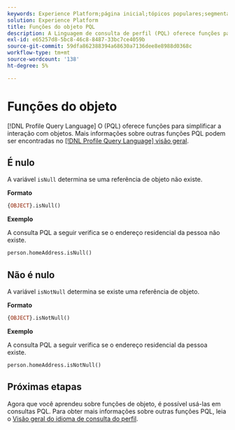 ```yaml
---
keywords: Experience Platform;página inicial;tópicos populares;segmentação;Segmentação;Serviço de segmentação;pql;PQL;Profile Query Language;object functions;object;
solution: Experience Platform
title: Funções do objeto PQL
description: A Linguagem de consulta de perfil (PQL) oferece funções para simplificar a interação com objetos.
exl-id: e65257d8-5bc8-46c8-8487-33bc7ce4059b
source-git-commit: 59dfa862388394a68630a7136dee8e8988d0368c
workflow-type: tm+mt
source-wordcount: '138'
ht-degree: 5%

---
```


# Funções do objeto

[!DNL Profile Query Language] O (PQL) oferece funções para simplificar a interação com objetos. Mais informações sobre outras funções PQL podem ser encontradas no [[!DNL Profile Query Language] visão geral](./overview.md).

## É nulo

A variável `isNull` determina se uma referência de objeto não existe.

**Formato**

```sql
{OBJECT}.isNull()
```

**Exemplo**

A consulta PQL a seguir verifica se o endereço residencial da pessoa não existe.

```sql
person.homeAddress.isNull()
```

## Não é nulo

A variável `isNotNull` determina se existe uma referência de objeto.

**Formato**

```sql
{OBJECT}.isNotNull()
```

**Exemplo**

A consulta PQL a seguir verifica se o endereço residencial da pessoa existe.

```sql
person.homeAddress.isNotNull()
```

## Próximas etapas

Agora que você aprendeu sobre funções de objeto, é possível usá-las em consultas PQL. Para obter mais informações sobre outras funções PQL, leia o [Visão geral do idioma de consulta do perfil](./overview.md).
